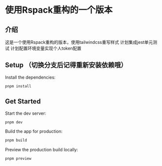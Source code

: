 # 使用Rspack重构的一个版本

## 介绍

这是一个使用Rspack重构的版本，使用tailwindcss重写样式
计划集成jest单元测试
计划配置环境变量实现个人token配置

## Setup （切换分支后记得重新安装依赖哦）

Install the dependencies:

```bash
pnpm install
```

## Get Started

Start the dev server:

```bash
pnpm dev
```

Build the app for production:

```bash
pnpm build
```

Preview the production build locally:

```bash
pnpm preview
```
